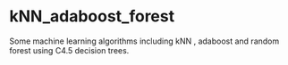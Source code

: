 # kNN_adaboost_forest
Some machine learning algorithms including kNN , adaboost and random forest using C4.5 decision trees.
